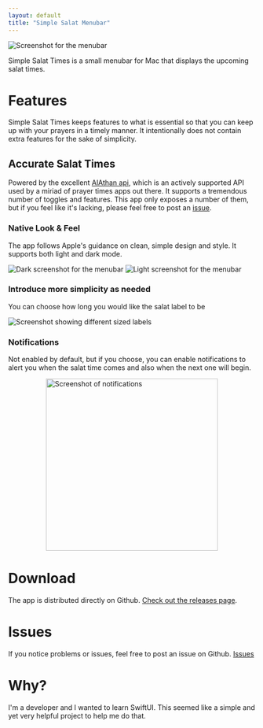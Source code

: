 ```yaml
---
layout: default
title: "Simple Salat Menubar"
---
```


<img src="{{site.baseurl}}/assets/images/dark-screenshot-large.png" alt="Screenshot for the menubar" class="image-full"/>


Simple Salat Times is a small menubar for Mac that displays the upcoming salat times.

# Features

Simple Salat Times keeps features to what is essential so that you can keep up with your prayers in a timely manner. It intentionally does not contain extra features for the sake of simplicity.

## Accurate Salat Times

Powered by the excellent [AlAthan api](https://aladhan.com/prayer-times-api), which is an actively supported API used by a miriad of prayer times apps out there. It supports a tremendous number of toggles and features. This app only exposes a number of them, but if you feel like it's lacking, please feel free to post an [issue](#issues).

### Native Look & Feel

The app follows Apple's guidance on clean, simple design and style. It supports both light and dark mode.

<section class="info">
<img src="{{site.baseurl}}/assets/images/dark-screenshot.png" alt="Dark screenshot for the menubar"/>
<img src="{{site.baseurl}}/assets/images/light-screenshot.png" alt="Light screenshot for the menubar"/>
</section>

### Introduce more simplicity as needed

You can choose how long you would like the salat label to be

<img src="{{site.baseurl}}/assets/images/label-demo.gif" alt="Screenshot showing different sized labels" class="image-full"/>

### Notifications

Not enabled by default, but if you choose, you can enable notifications to alert you when the salat time comes and also when the next one will begin.

<img src="{{site.baseurl}}/assets/images/notification-demo.png" alt="Screenshot of notifications" style="width:350px;margin-left: auto;margin-right: auto;display:block;"/>

# Download

The app is distributed directly on Github. [Check out the releases page](https://github.com/heyitsaamir/SalatTimesBar/releases).

# Issues

If you notice problems or issues, feel free to post an issue on Github. [Issues](https://github.com/heyitsaamir/SalatTimesBar/issues)

# Why?

I'm a developer and I wanted to learn SwiftUI. This seemed like a simple and yet very helpful project to help me do that.